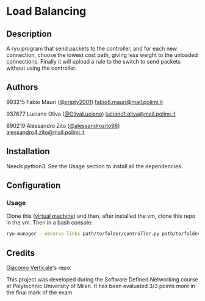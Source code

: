 # Load Balancing


## Description

A ryu program that send packets to the controller, and for each new connection, choose the lowest cost path, giving less weight to the unloaded connections. Finally it will upload a rule to the switch to send packets without using the controller.

## Authors

993215 Fabio Mauri ([@cripty2001](https://github.com/cripty2001)) fabio6.mauri@mail.polimi.it

937677 Luciano Oliva ([@OlivaLuciano](https://github.com/OlivaLuciano)) luciano1.oliva@mail.polimi.it

890219 Alessandro Zito ([@alessandrozito98](https://github.com/alessandrozito98)) alessandro4.zito@mail.polimi.it

## Installation

Needs python3. See the Usage section to install all the dependencies.

## Configuration

### Usage

Clone this ([virtual machine](https://github.com/gverticale/sdn-vm-polimi)) and then, after installed the vm, clone this repo in the vm. Then in a bash console:

```bash
ryu-manager --observe-links path/to/folder/controller.py path/to/folder/flowmanager.py
``` 

## Credits
[Giacomo Verticale](https://github.com/gverticale/)'s repo.


This project was developed during the Software Defined Networking course at Polytechnic University of Milan. It has been evaluated 3/3 points more in the final mark of the exam.
